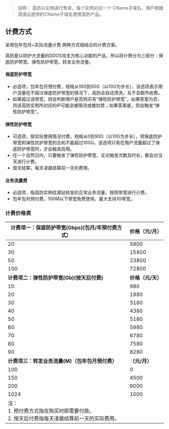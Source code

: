 >说明：
>高防以实例进行售卖，每个实例对应一个 CName子域名，用户根据滴滴云提供的CName子域名使用高防产品。

## 计费方式
采用包年包月+实际流量计费 两种方式相结合的计费方案。

高防是以防护大流量的DDOS攻击为核心功能的产品，所以将计费分为三部分：保底防护带宽、弹性防护带宽、转发业务流量。
#### 保底防护带宽
- 必选项，包年包月预付费，规格从10G到50G（以10G为步长），该选项表示用户流量在不超过保底防护带宽的情况下，高防会自动清洗，且不会额外收费。
- 如果超过该带宽，则会判断用户是否购买有“弹性防护带宽”，如果答案为否，则该高防实例所对应的IP可能会被限流或被封禁；如果答案是，则会触发“弹性防护带宽”。
#### 弹性防护带宽
- 可选项，按实际使用情况付费，规格从0到90G（以10G为步长），但保底防护带宽和弹性防护带宽的总和不能超过100G。该选项只有在用户流量超过了保底防护带宽时，才会触发启用。
- 在一个自然日内，只要触发了弹性防护带宽，无论触发次数及时长，都会对当天进行计费。
- 按天结算，每天凌晨结算前一天的费用。
#### 业务流量费
- 必选项，指高防实例往源站转发的正常业务流量，按照带宽进行计费。
- 包年包月预付费，100M以下带宽免费使用，最大支持1G带宽。
### 计费价格表
|计费项一：保底防护带宽(Gbps)(包月/年预付费方式）|价格（元/月）|
|-|-|
|20|5800|
|30|15800|
|50|23800|
|100|72800|
|**计费项二：弹性防护带宽(Gb)(按天后付费)**|**价格（元/天）**|
|10|980|
|20|1980|
|30|3180|
|40|4380|
|50|5180|
|60|5980|
|70|6780|
|80|7580|
|90|8280|
|**计费项三：转发业务流量(M)（包年包月预付费）**|**（元/月）**|
|100|0|
|150|4500|
|200|9000|
|1024|1000|
|注：<br>1. 预付费方式指在购买时即需要付款。<br>2. 按天后付费指每天凌晨结算前一天的实际费用。|
